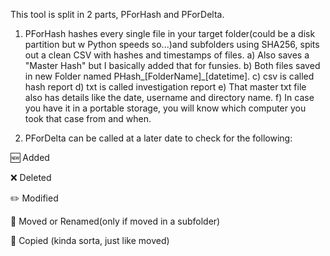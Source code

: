 This tool is split in 2 parts, PForHash and PForDelta.

1. PForHash hashes every single file in your target folder(could be a disk partition but w Python speeds so...)and subfolders using SHA256, spits out a clean CSV with hashes and timestamps of files.
a)  Also saves a "Master Hash" but I basically added that for funsies.
b)  Both files saved in new Folder named PHash_[FolderName]_[datetime].
c)  csv is called hash report
d)  txt is called investigation report
e)  That master txt file also has details like the date, username and directory name.
f)  In case you have it in a portable storage, you will know which computer you took that case from and when.

2. PForDelta can be called at a later date to check for the following:

🆕 Added

❌ Deleted

✏️ Modified

📁 Moved or Renamed(only if moved in a subfolder)

📎 Copied (kinda sorta, just like moved)

